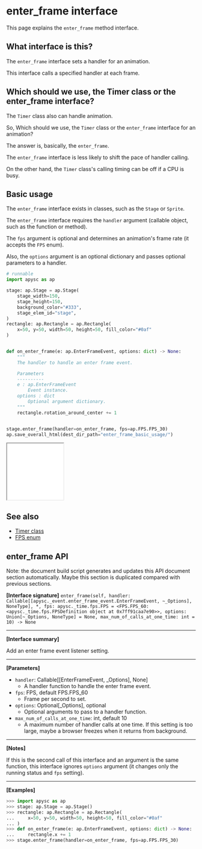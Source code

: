 # enter_frame interface

This page explains the `enter_frame` method interface.

## What interface is this?

The `enter_frame` interface sets a handler for an animation.

This interface calls a specified handler at each frame.

## Which should we use, the Timer class or the enter_frame interface?

The `Timer` class also can handle animation.

So, Which should we use, the `Timer` class or the `enter_frame` interface for an animation?

The answer is, basically, the `enter_frame`.

The `enter_frame` interface is less likely to shift the pace of handler calling.

On the other hand, the `Timer` class's calling timing can be off if a CPU is busy.

## Basic usage

The `enter_frame` interface exists in classes, such as the `Stage` or `Sprite`.

The `enter_frame` interface requires the `handler` argument (callable object, such as the function or method).

The `fps` argument is optional and determines an animation's frame rate (it accepts the `FPS` enum).

Also, the `options` argument is an optional dictionary and passes optional parameters to a handler.

```py
# runnable
import apysc as ap

stage: ap.Stage = ap.Stage(
    stage_width=150,
    stage_height=150,
    background_color="#333",
    stage_elem_id="stage",
)
rectangle: ap.Rectangle = ap.Rectangle(
    x=50, y=50, width=50, height=50, fill_color="#0af"
)


def on_enter_frame(e: ap.EnterFrameEvent, options: dict) -> None:
    """
    The handler to handle an enter frame event.

    Parameters
    ----------
    e : ap.EnterFrameEvent
        Event instance.
    options : dict
        Optional argument dictionary.
    """
    rectangle.rotation_around_center += 1


stage.enter_frame(handler=on_enter_frame, fps=ap.FPS.FPS_30)
ap.save_overall_html(dest_dir_path="enter_frame_basic_usage/")
```

<iframe src="static/enter_frame_basic_usage/index.html" width="150" height="150"></iframe>

## See also

- [Timer class](timer.md)
- [FPS enum](fps.md)

## enter_frame API

<!-- Docstring: apysc._event.enter_frame_mixin.EnterFrameMixIn.enter_frame -->

<span class="inconspicuous-txt">Note: the document build script generates and updates this API document section automatically. Maybe this section is duplicated compared with previous sections.</span>

**[Interface signature]** `enter_frame(self, handler: Callable[[apysc._event.enter_frame_event.EnterFrameEvent, ~_Options], NoneType], *, fps: apysc._time.fps.FPS = <FPS.FPS_60: <apysc._time.fps.FPSDefinition object at 0x7ff91caa7e90>>, options: Union[~_Options, NoneType] = None, max_num_of_calls_at_one_time: int = 10) -> None`<hr>

**[Interface summary]**

Add an enter frame event listener setting.<hr>

**[Parameters]**

- `handler`: Callable[[EnterFrameEvent, _Options], None]
  - A handler function to handle the enter frame event.
- `fps`: FPS, default FPS.FPS_60
  - Frame per second to set.
- `options`: Optional[_Options], optional
  - Optional arguments to pass to a handler function.
- `max_num_of_calls_at_one_time`: int, default 10
  - A maximum number of handler calls at one time. If this setting is too large, maybe a browser freezes when it returns from background.

<hr>

**[Notes]**

If this is the second call of this interface and an argument is the same function, this interface ignores `options` argument (it changes only the running status and `fps` setting).<hr>

**[Examples]**

```py
>>> import apysc as ap
>>> stage: ap.Stage = ap.Stage()
>>> rectangle: ap.Rectangle = ap.Rectangle(
...     x=50, y=50, width=50, height=50, fill_color="#0af"
... )
>>> def on_enter_frame(e: ap.EnterFrameEvent, options: dict) -> None:
...     rectangle.x += 1
>>> stage.enter_frame(handler=on_enter_frame, fps=ap.FPS.FPS_30)
```